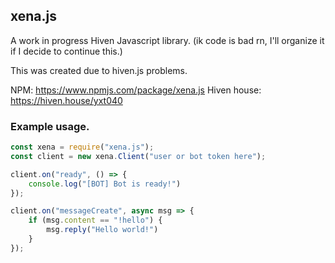## xena.js

A work in progress Hiven Javascript library. (ik code is bad rn, I'll organize it if I decide to continue this.)

This was created due to hiven.js problems.

NPM: https://www.npmjs.com/package/xena.js
Hiven house: https://hiven.house/yxt040

### Example usage.

```js
const xena = require("xena.js");
const client = new xena.Client("user or bot token here");

client.on("ready", () => {
    console.log("[BOT] Bot is ready!")
});

client.on("messageCreate", async msg => {
    if (msg.content == "!hello") {
        msg.reply("Hello world!")
    }
});
```
